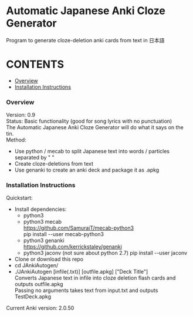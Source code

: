 # Automatic Japanese Anki Cloze Generator
Program to generate cloze-deletion anki cards from text in 日本語

# CONTENTS
- [Overview](#overview)
- [Installation Instructions](#installation-instructions)

### Overview
Version: 0.9  
Status: Basic functionality (good for song lyrics with no punctuation)  
The Automatic Japanese Anki Cloze Generator will do what it says on the tin.  
  Method:  
  - Use python / mecab to split Japanese text into words / particles separated by " "    
  - Create cloze-deletions from text  
  - Use genanki to create an anki deck and package it as .apkg  

### Installation Instructions
Quickstart:  
 - Install dependencies:
 	- python3
 	- python3 mecab  
 		https://github.com/SamuraiT/mecab-python3  
 		pip install --user mecab-python3  
 	- python3 genanki  
 		https://github.com/kerrickstaley/genanki
 	- python3 jaconv (not sure about python 2.7)
 		pip install --user jaconv
 - Clone or download this repo
 - cd JAnkiAutogen/
 - ./JAnkiAutogen [infile(.txt)] [outfile.apkg] ["Deck Title"]  
 	Converts Japanese text in infile into cloze deletion flash cards and outputs outfile.apkg  
 	Passing no arguments takes text from input.txt and outputs TestDeck.apkg
  
 Current Anki version: 2.0.50
